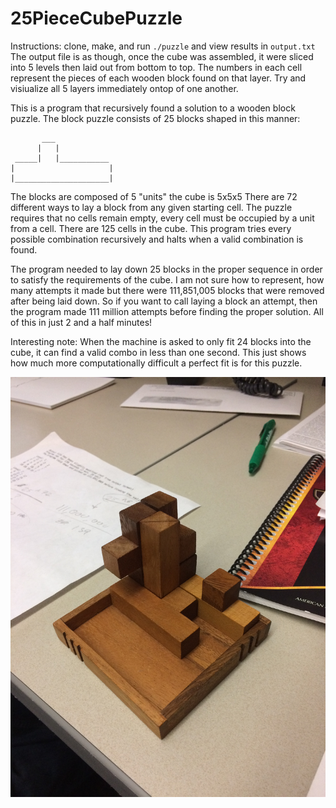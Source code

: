 # 25PieceCubePuzzle
Instructions:
clone, make, and run `./puzzle` and view results in `output.txt`
The output file is as though, once the cube was assembled, it were sliced into 5 levels then laid out from bottom to top. The 
numbers in each cell represent the pieces of each wooden block found on that layer. Try and visiualize all 5 layers immediately ontop of one another.

This is a program that recursively found a solution to a wooden block puzzle.
The block puzzle consists of 25 blocks shaped in this manner:
```
       ___
      |   |
 _____|   |___________
|                     |
|_____________________|

```
The blocks are composed of 5 "units" the cube is 5x5x5
There are 72 different ways to lay a block from any given starting cell.
The puzzle requires that no cells remain empty, every cell must be occupied by a unit from a cell.
There are 125 cells in the cube. This program tries every possible combination recursively and halts when a valid
combination is found.

The program needed to lay down 25 blocks in the proper sequence in order to satisfy the requirements of the cube. I am not sure
how to represent, how many attempts it made but there were 111,851,005 blocks that were removed after being laid down. So if
you want to call laying a block an attempt, then the program made 111 million attempts before finding the proper solution. All
of this in just 2 and a half minutes!

Interesting note: When the machine is asked to only fit 24 blocks into the cube, it can find a valid combo in less than one
second. This just shows how much more computationally difficult a perfect fit is for this puzzle.

![photo](https://github.com/justinleebehnke/25PieceCubePuzzle/blob/master/photosOfPuzzle/IMG_1249.JPG)

